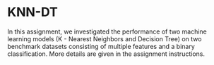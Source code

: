 # KNN-DT
In this assignment, we investigated the performance of two machine learning models (K - Nearest Neighbors and Decision Tree) on two benchmark datasets consisting of multiple features and a binary classification. More details are given in the assignment instructions. 
